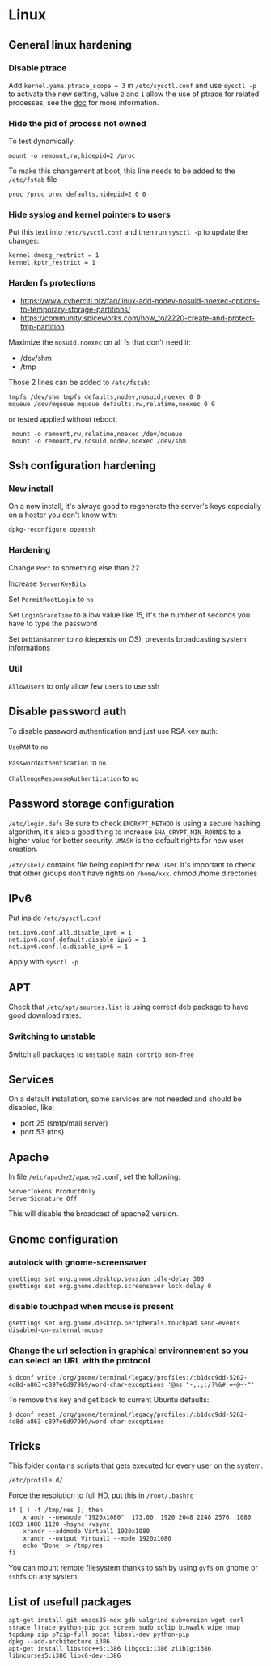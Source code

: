 # Linux

## General linux hardening

### Disable ptrace

Add `kernel.yama.ptrace_scope = 3` in `/etc/sysctl.conf` and use `sysctl -p` to activate the new setting, value `2` and `1` allow the use of ptrace for related processes, see the [doc](https://www.kernel.org/doc/Documentation/security/Yama.txt) for more information.

### Hide the pid of process not owned

To test dynamically:
```
mount -o remount,rw,hidepid=2 /proc
```
To make this changement at boot, this line needs to be added to the `/etc/fstab` file
```
proc /proc proc defaults,hidepid=2 0 0
```

### Hide syslog and kernel pointers to users

Put this text into `/etc/sysctl.conf` and then run `sysctl -p` to update the changes:
```
kernel.dmesg_restrict = 1
kernel.kptr_restrict = 1
```

### Harden fs protections

* https://www.cyberciti.biz/faq/linux-add-nodev-nosuid-noexec-options-to-temporary-storage-partitions/
* https://community.spiceworks.com/how_to/2220-create-and-protect-tmp-partition

Maximize the `nosuid,noexec` on all fs that don't need it:
* /dev/shm
* /tmp

Those 2 lines can be added to `/etc/fstab`:
```
tmpfs /dev/shm tmpfs defaults,nodev,nosuid,noexec 0 0
mqueue /dev/mqueue mqueue defaults,rw,relatime,noexec 0 0
```
or tested applied without reboot:
```
 mount -o remount,rw,relatime,noexec /dev/mqueue
 mount -o remount,rw,nosuid,nodev,noexec /dev/shm
```

## Ssh configuration hardening

### New install

On a new install, it's always good to regenerate the server's keys especially on a hoster you don't know with:

```dpkg-reconfigure openssh```

### Hardening
Change `Port` to something else than 22

Increase `ServerKeyBits`

Set `PermitRootLogin` to `no`

Set `LoginGraceTime` to a low value like 15, it's the number of seconds you have to type the password

Set `DebianBanner` to `no` (depends on OS), prevents broadcasting system informations

### Util

`AllowUsers` to only allow few users to use ssh

## Disable password auth
To disable password authentication and just use RSA key auth:

`UsePAM` to `no`

`PasswordAuthentication` to `no`

`ChallengeResponseAuthentication` to `no`

## Password storage configuration

```/etc/login.defs```
Be sure to check `ENCRYPT_METHOD` is using a secure hashing algorithm, it's also a good thing to increase `SHA_CRYPT_MIN_ROUNDS` to a higher value for better security.
`UMASK` is the default rights for new user creation.

```/etc/skel/``` contains file being copied for new user. It's important to check that other groups don't have rights on ```/home/xxx```.
chmod /home directories

## IPv6

Put inside `/etc/sysctl.conf`
```
net.ipv6.conf.all.disable_ipv6 = 1
net.ipv6.conf.default.disable_ipv6 = 1
net.ipv6.conf.lo.disable_ipv6 = 1
```

Apply with `sysctl -p`

## APT

Check that ```/etc/apt/sources.list``` is using correct deb package to have good download rates.

### Switching to unstable

Switch all packages to `unstable main contrib non-free`

## Services

On a default installation, some services are not needed and should be disabled, like:
* port 25 (smtp/mail server)
* port 53 (dns)

## Apache

In file `/etc/apache2/apache2.conf`, set the following:
```
ServerTokens ProductOnly
ServerSignature Off
```
This will disable the broadcast of apache2 version.

## Gnome configuration

### autolock with gnome-screensaver

```
gsettings set org.gnome.desktop.session idle-delay 300
gsettings set org.gnome.desktop.screensaver lock-delay 0
```

### disable touchpad when mouse is present

```
gsettings set org.gnome.desktop.peripherals.touchpad send-events disabled-on-external-mouse
```

### Change the url selection in graphical environnement so you can select an URL with the protocol

```
$ dconf write /org/gnome/terminal/legacy/profiles:/:b1dcc9dd-5262-4d8d-a863-c897e6d979b9/word-char-exceptions '@ms "-,.;:/?%&#_=+@~·"'
```

To remove this key and get back to current Ubuntu defaults:
```
$ dconf reset /org/gnome/terminal/legacy/profiles:/:b1dcc9dd-5262-4d8d-a863-c897e6d979b9/word-char-exceptions
```

## Tricks

This folder contains scripts that gets executed for every user on the system.
```
/etc/profile.d/
```
Force the resolution to full HD, put this in `/root/.bashrc`
```
if [ ! -f /tmp/res ]; then                                                      
    xrandr --newmode "1920x1080"  173.00  1920 2048 2248 2576  1080 1083 1088 1120 -hsync +vsync
    xrandr --addmode Virtual1 1920x1080
    xrandr --output Virtual1 --mode 1920x1080
    echo 'Done' > /tmp/res
fi
```

You can mount remote filesystem thanks to ssh by using `gvfs` on gnome or `sshfs` on any system.

## List of usefull packages

```
apt-get install git emacs25-nox gdb valgrind subversion wget curl strace ltrace python-pip gcc screen sudo xclip binwalk wipe nmap tcpdump zip p7zip-full socat libssl-dev python-pip
dpkg --add-architecture i386
apt-get install libstdc++6:i386 libgcc1:i386 zlib1g:i386 libncurses5:i386 libc6-dev-i386
```
